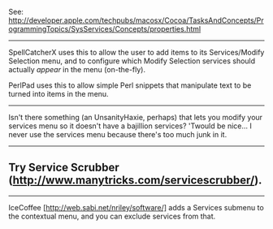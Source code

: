 See: http://developer.apple.com/techpubs/macosx/Cocoa/TasksAndConcepts/ProgrammingTopics/SysServices/Concepts/properties.html

----

SpellCatcherX uses this to allow the user to add items to its Services/Modify Selection menu, and to configure which Modify Selection services should actually *appear* in the menu (on-the-fly).

PerlPad uses this to allow simple Perl snippets that manipulate text to be turned into items in the menu.

----

Isn't there something (an UnsanityHaxie, perhaps) that lets you modify your services menu so it doesn't have a bajillion services? 'Twould be nice... I never use the services menu because there's too much junk in it.

----
Try Service Scrubber (http://www.manytricks.com/servicescrubber/).
----

----
IceCoffee [http://web.sabi.net/nriley/software/] adds a Services submenu to the contextual menu, and you can exclude services from that.
